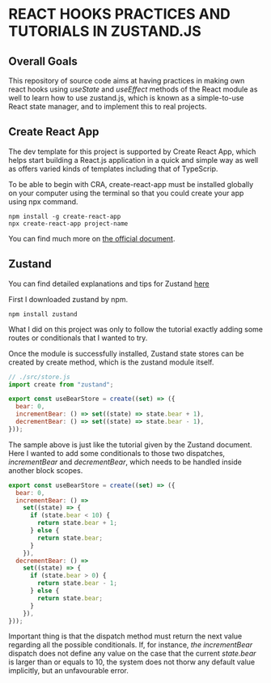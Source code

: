 # REACT HOOKS PRACTICES AND TUTORIALS IN ZUSTAND.JS

## Overall Goals

This repository of source code aims at having practices in making own react hooks using _useState_ and _useEffect_ methods of the React module as well to learn how to use zustand.js, which is known as a simple-to-use React state manager, and to implement this to real projects.

## Create React App

The dev template for this project is supported by Create React App, which helps start building a React.js application in a quick and simple way as well as offers varied kinds of templates including that of TypeScrip.

To be able to begin with CRA, create-react-app must be installed globally on your computer using the terminal so that you could create your app using npx command.

```
npm install -g create-react-app
npx create-react-app project-name
```

You can find much more on [the official document](https://create-react-app.dev/docs/getting-started).

## Zustand

You can find detailed explanations and tips for Zustand [here](https://github.com/pmndrs/zustand)

First I downloaded zustand by npm.

```
npm install zustand
```

What I did on this project was only to follow the tutorial exactly adding some routes or conditionals that I wanted to try.

Once the module is successfully installed, Zustand state stores can be created by create method, which is the zustand module itself.

```javascript
// ./src/store.js
import create from "zustand";

export const useBearStore = create((set) => ({
  bear: 0,
  incrementBear: () => set((state) => state.bear + 1),
  decrementBear: () => set((state) => state.bear - 1),
}));
```

The sample above is just like the tutorial given by the Zustand document. Here I wanted to add some conditionals to those two dispatches, _incrementBear_ and _decrementBear_, which needs to be handled inside another block scopes.

```javascript
export const useBearStore = create((set) => ({
  bear: 0,
  incrementBear: () =>
    set((state) => {
      if (state.bear < 10) {
        return state.bear + 1;
      } else {
        return state.bear;
      }
    }),
  decrementBear: () =>
    set((state) => {
      if (state.bear > 0) {
        return state.bear - 1;
      } else {
        return state.bear;
      }
    }),
}));
```

Important thing is that the dispatch method must return the next value regarding all the possible conditionals. If, for instance, _the incrementBear_ dispatch does not define any value on the case that the current _state.bear_ is larger than or equals to 10, the system does not thorw any default value implicitly, but an unfavourable error.
